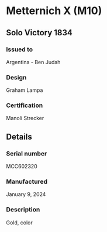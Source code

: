 # Metternich X (M10)

## Solo Victory 1834

### Issued to

Argentina - Ben Judah

### Design

Graham Lampa

### Certification

Manoli Strecker

## Details

### Serial number

MCC602320

### Manufactured
January 9, 2024

### Description

Gold, color
